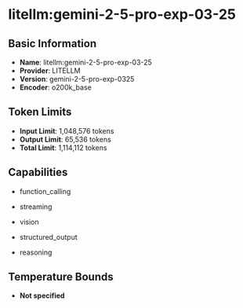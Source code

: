 # litellm:gemini-2-5-pro-exp-03-25

## Basic Information
- **Name**: litellm:gemini-2-5-pro-exp-03-25
- **Provider**: LITELLM
- **Version**: gemini-2-5-pro-exp-0325
- **Encoder**: o200k_base

## Token Limits
- **Input Limit**: 1,048,576 tokens
- **Output Limit**: 65,536 tokens
- **Total Limit**: 1,114,112 tokens

## Capabilities


- function_calling

- streaming

- vision

- structured_output

- reasoning





## Temperature Bounds

- **Not specified**


